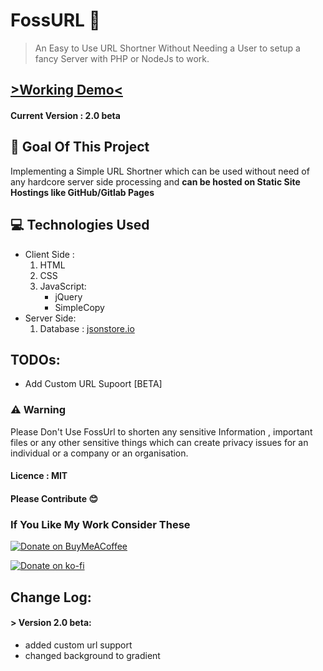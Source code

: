 # FossURL 🔗
> An Easy to Use URL Shortner Without Needing a User to setup a fancy Server with PHP or NodeJs to work.

## [ >Working Demo<](https://fossurl.palash.tk)

#### Current Version : 2.0 beta

## 🎯 Goal Of This Project
Implementing a Simple URL Shortner which can be used without need of any hardcore server side processing and **can be hosted on Static Site Hostings like GitHub/Gitlab Pages**

## 💻 Technologies Used
* Client Side :
  1. HTML
  2. CSS
  3. JavaScript:
      * jQuery
      * SimpleCopy
* Server Side:
  1.  Database : [jsonstore.io](https://www.jsonstore.io)

## TODOs:

* Add Custom URL Supoort [BETA]

### ⚠ Warning 
Please Don't Use FossUrl to shorten any sensitive Information , important files or any other sensitive things which can create privacy issues for an individual or a company or an organisation.

#### Licence : MIT

#### Please Contribute 😊

### If You Like My Work Consider These

 [![Donate on BuyMeACoffee](https://fsgh.palash.tk/imgs/bmc.gif)](https://buymeacoff.ee/palash)

 [![Donate on ko-fi](https://fsgh.palash.tk/imgs/kofi.png)](https://ko-fi.com/E1E4GIC7)

## Change Log:

#### > Version 2.0 beta:
* added custom url support
* changed background to gradient
